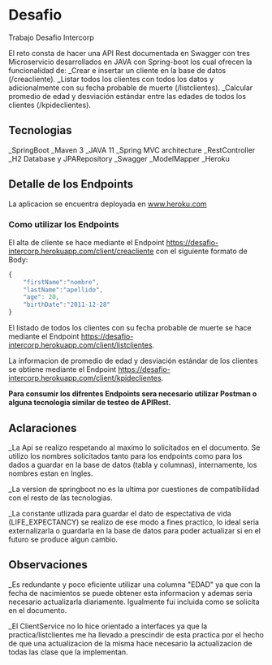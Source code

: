 # Desafio
Trabajo Desafio Intercorp


El reto consta de hacer una API Rest documentada en Swagger con tres Microservicio desarrollados en JAVA con Spring-boot los cual ofrecen la funcionalidad de:
_Crear e insertar un cliente en la base de datos (/creacliente).
_Listar todos los clientes con todos los datos y adicionalmente con su fecha probable de muerte (/listclientes).
_Calcular promedio de edad y desviación estándar entre las edades de todos los clientes (/kpideclientes).

## Tecnologias

_SpringBoot	
_Maven 3
_JAVA 11
_Spring MVC architecture
_RestController
_H2 Database y JPARepository 
_Swagger
_ModelMapper
_Heroku

## Detalle de los Endpoints

La aplicacion se encuentra deployada en www.heroku.com

### Como utilizar los Endpoints

El alta de cliente se hace mediante el Endpoint https://desafio-intercorp.herokuapp.com/client/creacliente con el siguiente formato de Body:
```js
{
    "firstName":"nombre",
    "lastName":"apellido",
    "age": 20,
    "birthDate":"2011-12-28"
}
```

El listado de todos los clientes con su fecha probable de muerte se hace mediante el Endpoint https://desafio-intercorp.herokuapp.com/client/listclientes.

La informacion de promedio de edad y desviación estándar de los clientes se obtiene mediante el Endpoint https://desafio-intercorp.herokuapp.com/client/kpideclientes.

**Para consumir los difrentes Endpoints sera necesario utilizar Postman o alguna tecnologia similar de testeo de APIRest.**

## Aclaraciones

_La Api se realizo respetando al maximo lo solicitados en el documento. Se utilizo los nombres solicitados tanto para los endpoints como para los dados a guardar en la base de datos (tabla y columnas), internamente, los nombres estan en Ingles.

_La version de springboot no es la ultima por cuestiones de compatibilidad con el resto de las tecnologias.

_La constante utlizada para guardar el dato de espectativa de vida (LIFE_EXPECTANCY) se realizo de ese modo a fines practico, lo ideal seria externalizarla o guardarla 
en la base de datos para poder actualizar si en el futuro se produce algun cambio.

## Observaciones

_Es redundante y poco eficiente utilizar una columna "EDAD" ya que con la fecha de nacimientos se puede obtener esta informacion y ademas seria necesario actualizarla diariamente. Igualmente fui incluida como se solicita en el documento.

_El ClientService no lo hice orientado a interfaces ya que la practica/listclientes me ha llevado a prescindir de esta practica por el hecho de que una actualizacion de la misma hace necesario la actualizacion de todas las clase que la implementan.
